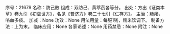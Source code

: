 序号：21679
名称：防己散
组成：双防己、黄葶苈各等分。
出处：方出《证类本草》卷九引《初虞世方》，名见《普济方》卷二十七引《仁存方》。
主治：肺痿，咯血多痰。
加减：None
功效：None
用法用量：每服1钱，糯米饮调下。
制备方法：上为末。
临床应用：None
各家论述：None
用药禁忌：None
附注：None
